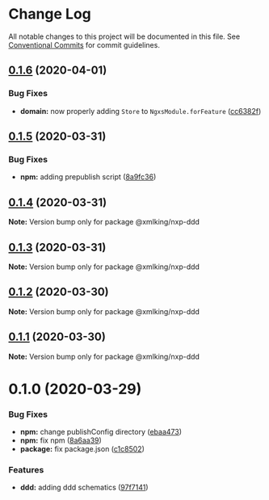 # Change Log

All notable changes to this project will be documented in this file.
See [Conventional Commits](https://conventionalcommits.org) for commit guidelines.

## [0.1.6](https://github.com/xmlking/nxp/compare/@xmlking/nxp-ddd@0.1.5...@xmlking/nxp-ddd@0.1.6) (2020-04-01)


### Bug Fixes

* **domain:** now properly adding `Store` to `NgxsModule.forFeature` ([cc6382f](https://github.com/xmlking/nxp/commit/cc6382f6a72a5916555d52781f02c736ec967006))





## [0.1.5](https://github.com/xmlking/nxp/compare/@xmlking/nxp-ddd@0.1.4...@xmlking/nxp-ddd@0.1.5) (2020-03-31)


### Bug Fixes

* **npm:** adding prepublish script ([8a9fc36](https://github.com/xmlking/nxp/commit/8a9fc364aa150013474e665a1ca58c91115ed663))





## [0.1.4](https://github.com/xmlking/nxp/compare/@xmlking/nxp-ddd@0.1.3...@xmlking/nxp-ddd@0.1.4) (2020-03-31)

**Note:** Version bump only for package @xmlking/nxp-ddd





## [0.1.3](https://github.com/xmlking/nxp/compare/@xmlking/nxp-ddd@0.1.2...@xmlking/nxp-ddd@0.1.3) (2020-03-31)

**Note:** Version bump only for package @xmlking/nxp-ddd





## [0.1.2](https://github.com/xmlking/nxp/compare/@xmlking/nxp-ddd@0.1.1...@xmlking/nxp-ddd@0.1.2) (2020-03-30)

**Note:** Version bump only for package @xmlking/nxp-ddd





## [0.1.1](https://github.com/xmlking/nxp/compare/@xmlking/nxp-ddd@0.1.0...@xmlking/nxp-ddd@0.1.1) (2020-03-30)

**Note:** Version bump only for package @xmlking/nxp-ddd





# 0.1.0 (2020-03-29)


### Bug Fixes

* **npm:** change publishConfig directory ([ebaa473](https://github.com/xmlking/nxp/commit/ebaa473ec05505715ff3fa7fd7a9573be9a0f96a))
* **npm:** fix npm ([8a6aa39](https://github.com/xmlking/nxp/commit/8a6aa398dbf80087a2ef868a40c2f5343e8c8533))
* **package:** fix package.json ([c1c8502](https://github.com/xmlking/nxp/commit/c1c8502d662259656220bdb4e6108cc193520f4d))


### Features

* **ddd:** adding ddd schematics ([97f7141](https://github.com/xmlking/nxp/commit/97f7141bab173472f7196310acec8b83a657c52f))
